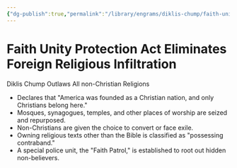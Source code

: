 ```yaml
---
{"dg-publish":true,"permalink":"/library/engrams/diklis-chump/faith-unity-protection-act-eliminates-foreign-religious-infiltration/","tags":["DC/Religion","DC/AS3"]}
---
```


# Faith Unity Protection Act Eliminates Foreign Religious Infiltration
Diklis Chump Outlaws All non-Christian Religions
- Declares that "America was founded as a Christian nation, and only Christians belong here."  
- Mosques, synagogues, temples, and other places of worship are seized and repurposed.  
- Non-Christians are given the choice to convert or face exile.  
- Owning religious texts other than the Bible is classified as "possessing contraband."  
- A special police unit, the "Faith Patrol," is established to root out hidden non-believers.
